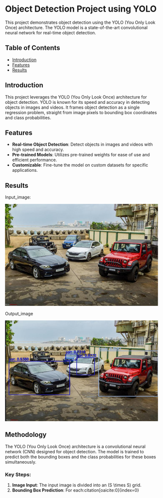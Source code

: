 # Object Detection Project using YOLO

This project demonstrates object detection using the YOLO (You Only Look Once) architecture. The YOLO model is a state-of-the-art convolutional neural network for real-time object detection.

## Table of Contents
- [Introduction](#introduction)
- [Features](#features)
- [Results](#results)

## Introduction

This project leverages the YOLO (You Only Look Once) architecture for object detection. YOLO is known for its speed and accuracy in detecting objects in images and videos. It frames object detection as a single regression problem, straight from image pixels to bounding box coordinates and class probabilities.

## Features

- **Real-time Object Detection**: Detect objects in images and videos with high speed and accuracy.
- **Pre-trained Models**: Utilizes pre-trained weights for ease of use and efficient performance.
- **Customizable**: Fine-tune the model on custom datasets for specific applications.

## Results
Input_image:

![Sample Clothing Item](1_865.jpg)

Output_image

![Sample Clothing Item](output_image.png)

## Methodology

The YOLO (You Only Look Once) architecture is a convolutional neural network (CNN) designed for object detection. The model is trained to predict both the bounding boxes and the class probabilities for these boxes simultaneously.

### Key Steps:

1. **Image Input**: The input image is divided into an \(S \times S\) grid.
2. **Bounding Box Prediction**: For each &#8203;:citation[oaicite:0]{index=0}&#8203;

